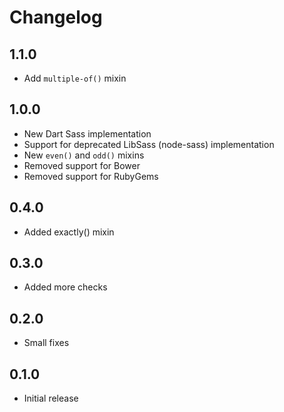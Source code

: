 # Changelog

## 1.1.0

- Add `multiple-of()` mixin

## 1.0.0

- New Dart Sass implementation
- Support for deprecated LibSass (node-sass) implementation
- New `even()` and `odd()`  mixins
- Removed support for Bower
- Removed support for RubyGems

## 0.4.0

- Added exactly() mixin

## 0.3.0

- Added more checks

## 0.2.0

- Small fixes

## 0.1.0

- Initial release
